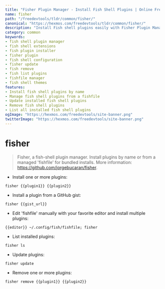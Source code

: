 ```yaml
---
title: "Fisher Plugin Manager - Install Fish Shell Plugins | Online Free DevTools by Hexmos"
name: fisher
path: "/freedevtools/tldr/common/fisher/"
canonical: "https://hexmos.com/freedevtools/tldr/common/fisher/"
description: "Install Fish shell plugins easily with Fisher Plugin Manager. Manage your fish shell configuration and extensions. Free online tool, no registration required."
category: common
keywords:
- fish shell plugin manager
- fish shell extensions
- fish plugin installer
- fisher plugin
- fish shell configuration
- fisher update
- fish remove
- fish list plugins
- fishfile manager
- fish shell themes
features:
- Install fish shell plugins by name
- Manage fish shell plugins from a fishfile
- Update installed fish shell plugins
- Remove fish shell plugins
- List all installed fish shell plugins
ogImage: "https://hexmos.com/freedevtools/site-banner.png"
twitterImage: "https://hexmos.com/freedevtools/site-banner.png"
---
```


# fisher

> Fisher, a fish-shell plugin manager.
> Install plugins by name or from a managed 'fishfile' for bundled installs.
> More information: <https://github.com/jorgebucaran/fisher>.

- Install one or more plugins:

`fisher {{plugin1}} {{plugin2}}`

- Install a plugin from a GitHub gist:

`fisher {{gist_url}}`

- Edit 'fishfile' manually with your favorite editor and install multiple plugins:

`{{editor}} ~/.config/fish/fishfile; fisher`

- List installed plugins:

`fisher ls`

- Update plugins:

`fisher update`

- Remove one or more plugins:

`fisher remove {{plugin1}} {{plugin2}}`
